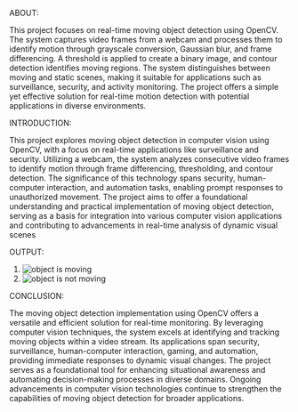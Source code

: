 ABOUT:

This project focuses on real-time moving object detection using OpenCV. The system captures video frames from a webcam and processes them to identify motion through grayscale conversion, Gaussian blur, and frame differencing. A threshold is applied to create a binary image, and contour detection identifies moving regions. The system distinguishes between moving and static scenes, making it suitable for applications such as surveillance, security, and activity monitoring. The project offers a simple yet effective solution for real-time motion detection with potential applications in diverse environments.


INTRODUCTION:

This project explores moving object detection in computer vision using OpenCV, with a focus on real-time applications like surveillance and security. Utilizing a webcam, the system analyzes consecutive video frames to identify motion through frame differencing, thresholding, and contour detection. The significance of this technology spans security, human-computer interaction, and automation tasks, enabling prompt responses to unauthorized movement. The project aims to offer a foundational understanding and practical implementation of moving object detection, serving as a basis for integration into various computer vision applications and contributing to advancements in real-time analysis of dynamic visual scenes

OUTPUT:

1. ![object is moving](https://github.com/HariniAnbarasan2004/MoveDetect/assets/157616655/3ca94610-41e8-4e37-bcad-dfbfbbb6ea4d)
2. ![object is not moving](https://github.com/HariniAnbarasan2004/MoveDetect/assets/157616655/5f4fd9d3-cb93-48bf-93f5-15f4df15b137)

CONCLUSION:

The moving object detection implementation using OpenCV offers a versatile and efficient solution for real-time monitoring. By leveraging computer vision techniques, the system excels at identifying and tracking moving objects within a video stream. Its applications span security, surveillance, human-computer interaction, gaming, and automation, providing immediate responses to dynamic visual changes. The project serves as a foundational tool for enhancing situational awareness and automating decision-making processes in diverse domains. Ongoing advancements in computer vision technologies continue to strengthen the capabilities of moving object detection for broader applications.
